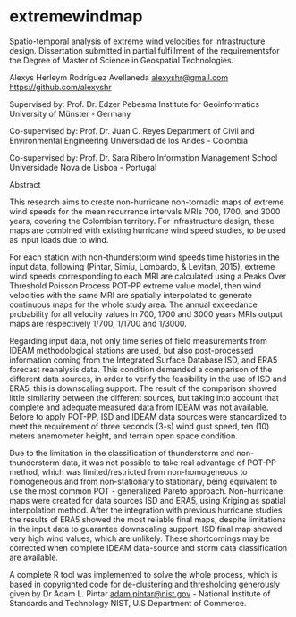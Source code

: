 # extremewindmap
Spatio-temporal analysis of extreme wind velocities for infrastructure design. 
Dissertation submitted in partial fulfillment of the requirementsfor the Degree of 
Master of Science in Geospatial Technologies.

Alexys Herleym Rodríguez Avellaneda
alexyshr@gmail.com
https://github.com/alexyshr

Supervised by:
Prof. Dr. Edzer Pebesma
Institute for Geoinformatics
University of Münster - Germany

Co-supervised by:
Prof. Dr. Juan C. Reyes
Department of Civil and Environmental Engineering
Universidad de los Andes - Colombia

Co-supervised by:
Prof. Dr. Sara Ribero
Information Management School
Universidade Nova de Lisboa - Portugal

Abstract

This research aims to create non-hurricane non-tornadic maps of extreme wind speeds for
the mean recurrence intervals MRIs 700, 1700, and 3000 years, covering the Colombian
territory. For infrastructure design, these maps are combined with existing hurricane wind
speed studies, to be used as input loads due to wind.

For each station with non-thunderstorm wind speeds time histories in the input data, following
(Pintar, Simiu, Lombardo, & Levitan, 2015), extreme wind speeds corresponding to
each MRI are calculated using a Peaks Over Threshold Poisson Process POT-PP extreme
value model, then wind velocities with the same MRI are spatially interpolated to generate
continuous maps for the whole study area. The annual exceedance probability for all velocity
values in 700, 1700 and 3000 years MRIs output maps are respectively 1/700, 1/1700 and
1/3000.

Regarding input data, not only time series of field measurements from IDEAM methodological
stations are used, but also post-processed information coming from the Integrated Surface
Database ISD, and ERA5 forecast reanalysis data. This condition demanded a comparison
of the different data sources, in order to verify the feasibility in the use of ISD and ERA5,
this is downscaling support. The result of the comparison showed little similarity between
the different sources, but taking into account that complete and adequate measured data
from IDEAM was not available. Before to apply POT-PP, ISD and IDEAM data sources
were standardized to meet the requirement of three seconds (3-s) wind gust speed, ten (10)
meters anemometer height, and terrain open space condition.

Due to the limitation in the classification of thunderstorm and non-thunderstorm data, it was
not possible to take real advantage of POT-PP method, which was limited/restricted from
non-homogeneous to homogeneous and from non-stationary to stationary, being equivalent to
use the most common POT - generalized Pareto approach. Non-hurricane maps were created
for data sources ISD and ERA5, using Kriging as spatial interpolation method. After the
integration with previous hurricane studies, the results of ERA5 showed the most reliable
final maps, despite limitations in the input data to guarantee downscaling support. ISD final
map showed very high wind values, which are unlikely. These shortcomings may be corrected
when complete IDEAM data-source and storm data classification are available.

A complete R tool was implemented to solve the whole process, which is based in copyrighted
code for de-clustering and thresholding generously given by Dr Adam L. Pintar adam.pintar@nist.gov - National Institute of Standards and Technology NIST, U.S Department of Commerce.
